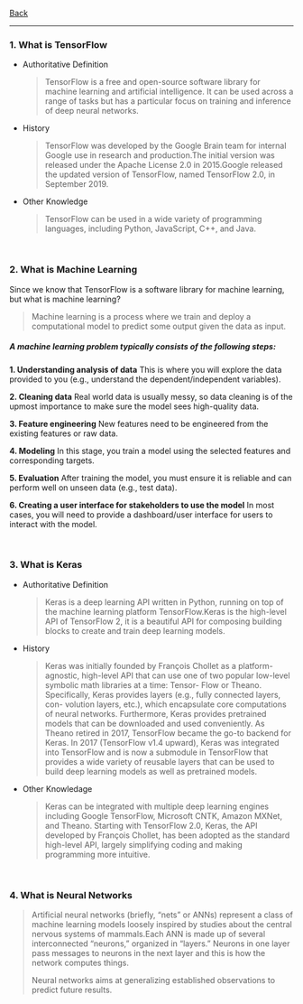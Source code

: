 [Back](Catalog.md)

<hr>

### 1. What is TensorFlow

- Authoritative Definition

  > TensorFlow is a free and open-source software library for machine learning and artificial intelligence. It can be used across a range of tasks but has a particular focus on training and inference of deep neural networks.

- History

  > TensorFlow was developed by the Google Brain team for internal Google use in research and production.The initial version was released under the Apache License 2.0 in 2015.Google released the updated version of TensorFlow, named TensorFlow 2.0, in September 2019.

- Other Knowledge
  > TensorFlow can be used in a wide variety of programming languages, including Python, JavaScript, C++, and Java.

&nbsp;

### 2. What is Machine Learning

Since we know that TensorFlow is a software library for machine learning, but what is machine learning?

> Machine learning is a process where we train and deploy a computational model to predict some output given the data as input.

##### A machine learning problem typically consists of the following steps:

**1. Understanding analysis of data**
This is where you will explore the data provided to you (e.g., understand the dependent/independent variables).

**2. Cleaning data**
Real world data is usually messy, so data cleaning is of the upmost importance to make sure the model sees high-quality data.

**3. Feature engineering**
New features need to be engineered from the existing features or raw data.

**4. Modeling**
In this stage, you train a model using the selected features and corresponding targets.

**5. Evaluation**
After training the model, you must ensure it is reliable and can perform well on unseen data (e.g., test data).

**6. Creating a user interface for stakeholders to use the model**
In most cases, you will need to provide a dashboard/user interface for users to interact with the model.

&nbsp;

### 3. What is Keras

- Authoritative Definition

  > Keras is a deep learning API written in Python, running on top of the machine learning platform TensorFlow.Keras is the high-level API of TensorFlow 2, it is a beautiful API for composing building blocks to create and train deep learning models.

- History

  > Keras was initially founded by François Chollet as a platform-agnostic, high-level API that can use one of two popular low-level symbolic math libraries at a time: Tensor- Flow or Theano. Specifically, Keras provides layers (e.g., fully connected layers, con- volution layers, etc.), which encapsulate core computations of neural networks.
  > Furthermore, Keras provides pretrained models that can be downloaded and used conveniently. As Theano retired in 2017, TensorFlow became the go-to backend for Keras. In 2017 (TensorFlow v1.4 upward), Keras was integrated into TensorFlow and is now a submodule in TensorFlow that provides a wide variety of reusable layers that can be used to build deep learning models as well as pretrained models.

- Other Knowledage
  > Keras can be integrated with multiple deep learning engines including Google TensorFlow, Microsoft CNTK, Amazon MXNet, and Theano. Starting with TensorFlow 2.0, Keras, the API developed by François Chollet, has been adopted as the standard high-level API, largely simplifying coding and making programming more intuitive.

&nbsp;

### 4. What is Neural Networks

> Artificial neural networks (briefly, “nets” or ANNs) represent a class of machine learning models loosely inspired by studies about the central nervous systems of mammals.Each ANN is made up of several interconnected “neurons,” organized in “layers.” Neurons in one layer pass messages to neurons in the next layer and this is how the network computes things.
>
> Neural networks aims at generalizing established observations to predict future results.
